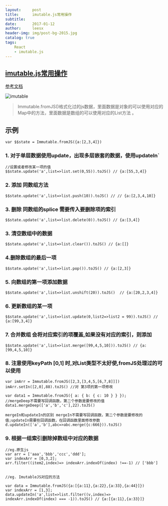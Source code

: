 ```yaml
---
layout:     post
title:      imutable.js常用操作
subtitle:    
date:       2017-01-12
author:     leesx
header-img: img/post-bg-2015.jpg
catalog: true
tags:
    React
    - imutable.js
---
```


##  [imutable.js常用操作](http://note.youdao.com/noteshare?id=696c9ae671c7e51f10979778186a71f7)

 [参考文档](https://www.w3ctech.com/topic/1595)

![imutable](http://img.alicdn.com/tps/i3/TB1VinpKXXXXXXAXpXXZ_OdNFXX-715-324.png)

>  Immutable.fromJS()格式化过的js数据，里面数据是对象的可以使用对应的Map中的方法，里面数据是数组的可以使用对应的List方法
。

## 示例
```
var $$state = Immutable.fromJS({a:[2,3,4]})
```
###  1. 对于单层数据使用update，出现多层嵌套的数据，使用updateIn`

```
//设置或者修改某一项的值
$$state.update('a',list=>list.set(0,55)).toJS() // {a:[55,3,4]} 
```
### 2. 添加 同数组方法
```
$$state.update('a',list=>list.push(10)).toJS() // // {a:[2,3,4,10]}
```

### 3. 删除 同数组的splice 需要传入要删除项的索引
```
$$state.update('a',list=>list.delete(0)).toJS() // {a:[3,4]}
```

### 3. 清空数组中的数据
```
$$state.update('a',list=>list.clear()).toJS() // {a:[]}
```

###  4.删除数组的最后一项

```
$$state.update('a',list=>list.pop()).toJS() // {a:[2,3]}
```

### 5. 向数组的第一项添加数据

```
$$state.update('a',list=>list.unshift(20)).toJS()  // {a:[20,2,3,4]}
```

### 6. 更新数组的某一项

```
$$state.update('a',list=>list.update(0,list2=>list2 = 99)).toJS() // {a:[99,3,4]}
```

###  7. 合并数组 会将对应索引的项覆盖,如果没有对应的索引，则添加

```
$$state.update('a',list=>list.merge([99,4,5,10])).toJS() // {a:[99,4,5,10]}
```

###  8. 注意使用keyPath [0,1] 时,对List类型不太好使,fromJS处理过的可以使用
```
var imArr = Immutable.fromJS([2,3,[3,4,5,[6,7,8]]])
imArr.setIn([2,0],88).toJS() //对 第3项的第一项修改
```
```
var data1 = Immutable.fromJS({ a: { b: { c: 10 } } });
//mergeDeep不需要写回调函数，第二个参数是要修改的值
data1.mergeDeep(['a','b','c'],22).toJS()

mergeIn和updateIn的区别 mergeIn不需要写回调函数，第二个参数是要修改的值;updateIn需要些回调函数，在回调函数里面修改参数
d.updateIn(['a','b'],abc=>abc.merge({c:666})).toJS()
```
### 9.  根据一组索引删除掉数组中对应的数据

```
//eg.原生js
var arr = ['aaa','bbb','ccc','ddd'];
var indexArr = [0,3,2];
arr.filter((item2,index)=> indexArr.indexOf(index) !==-1) // ['bbb']


//eg. ImutableJS对应的方法

var data = Immutable.fromJS({a:[{a:11},{a:22},{a:33},{a:44}]})
var indexArr = [1,3];
data.updateIn('a',list=>list.filter((v,index)=> indexArr.indexOf(index) === -1)).toJS() // {a:[{a:11},{a:33}]}

```
